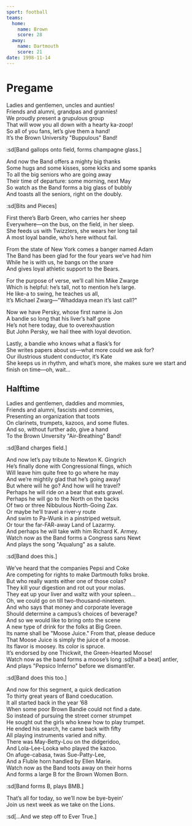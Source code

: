 ```yaml
---
sport: football
teams:
  home:
    name: Brown
    score: 28
  away:
    name: Dartmouth
    score: 21
date: 1998-11-14
---
```


# Pregame

Ladies and gentlemen, uncles and aunties!\
Friends and alumni, grandpas and grannies!\
We proudly present a grupulous group\
That will wow you all down with a hearty ka-zoop!\
So all of you fans, let’s give them a hand!\
It’s the Brown University "Buppulous" Band!

:sd[Band gallops onto field, forms champagne glass.]

And now the Band offers a mighty big thanks\
Some hugs and some kisses, some kicks and some spanks\
To all the big seniors who are going away\
Their time of departure: some morning, next May\
So watch as the Band forms a big glass of bubbly\
And toasts all the seniors, right on the doubly.

:sd[Bits and Pieces]

First there’s Barb Green, who carries her sheep\
Everywhere—on the bus, on the field, in her sleep.\
She feeds us with Twizzlers, she wears her long tail\
A most loyal bandie, who’s here without fail.

From the state of New York comes a banger named Adam\
The Band has been glad for the four years we’ve had him\
While he is with us, he bangs on the snare\
And gives loyal athletic support to the Bears.

For the purpose of verse, we’ll call him Mike Zwarge\
Which is helpful: he’s tall, not to mention he’s large.\
He like-a to swing, he teaches us all,\
It’s Michael Zwarg—"Whaddaya mean it’s last call?"

Now we have Persky, whose first name is Jon\
A bandie so long that his liver’s half gone\
He’s not here today, due to overexhaustion\
But John Persky, we hail thee with loyal devotion.

Lastly, a bandie who knows what a flask’s for\
She writes papers about us—what more could we ask for?\
Our illustrious student conductor, it’s Kate\
She keeps us in rhythm, and what’s more, she makes sure we start and finish on time—oh, wait…

## Halftime

Ladies and gentlemen, daddies and mommies,\
Friends and alumni, fascists and commies,\
Presenting an organization that toots\
On clarinets, trumpets, kazoos, and some flutes.\
And so, without further ado, give a hand\
To the Brown Unversity "Air-Breathing" Band!

:sd[Band charges field.]

And now let’s pay tribute to Newton K. Gingrich\
He’s finally done with Congressional flings, which\
Will leave him quite free to go where he may\
And we’re mightily glad that he’s going away!\
But where will he go? And how will he travel?\
Perhaps he will ride on a bear that eats gravel.\
Perhaps he will go to the North on the backs\
Of two or three Nibbulous North-Going Zax.\
Or maybe he’ll travel a river-y route\
And swim to Pa-Wunk in a pinstriped wetsuit.\
Or tour the far-FAR-away Land of Lazarmy.\
And perhaps he will take with him Richard K. Armey.\
Watch now as the Band forms a Congress sans Newt\
And plays the song "Aqualung" as a salute.

:sd[Band does this.]

We’ve heard that the companies Pepsi and Coke\
Are competing for rights to make Dartmouth folks broke.\
But who really wants either one of those colas?\
They kill your digestion and rot out your molas.\
They eat up your liver and waltz with your spleen…\
Oh, we could go on till two-thousand-nineteen.\
And who says that money and corporate leverage\
Should determine a campus’s choices of beverage?\
And so we would like to bring onto the scene\
A new type of drink for the folks at Big Green.\
Its name shall be "Moose Juice." From that, please deduce\
That Moose Juice is simply the juice of a moose.\
Its flavor is moosey. Its color is spruce.\
It’s endorsed by one Thickwit, the Green-Hearted Moose!\
Watch now as the band forms a moose’s long :sd[half a beat] antler,\
And plays "Pepsico Inferno" before we dismantl’er.

:sd[Band does this too.]

And now for this segment, a quick dedication\
To thirty great years of Band coeducation.\
It all started back in the year ’68\
When some poor Brown Bandie could not find a date.\
So instead of pursuing the street corner strumpet\
He sought out the girls who knew how to play trumpet.\
He ended his search, he came back with fifty\
All playing instruments varied and nifty.\
There was May-Betty-Lou on the didgeridoo,\
And Lola-Lee-Looka who played the kazoo.\
On afuge-cabasa, twas Sue-Patty-Lee,\
And a Fluble horn handled by Ellen Marie.\
Watch now as the Band toots away on their horns\
And forms a large B for the Brown Women Born.

:sd[Band forms B, plays BMB.]

That’s all for today, so we’ll now be bye-byein’\
Join us next week as we take on the Lions.

:sd[…And we step off to Ever True.]
